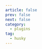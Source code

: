 ```yaml
---
article: false
prev: false
next: false
category:
  - plugins
tag:
  - husky
---
```


<!-- # 利用 husky,cz-git,@commitlint/cli 规范 commit message -->

<!-- https://zhuanlan.zhihu.com/p/542568185 -->
